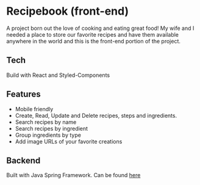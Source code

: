 # Recipebook (front-end)

A project born out the love of cooking and eating great food! My wife and I needed a place to store our favorite recipes and have them available anywhere in the world and this is the front-end portion of  the project. 

## Tech
Build with React and Styled-Components

## Features
* Mobile friendly
* Create, Read, Update and Delete recipes, steps and ingredients.
* Search recipes by name
* Search recipes by ingredient
* Group ingredients by type
* Add image URLs of your favorite creations 

## Backend
Built with Java Spring Framework. Can be found  [here](https://github.com/kai-blt/recipebook-backend)
